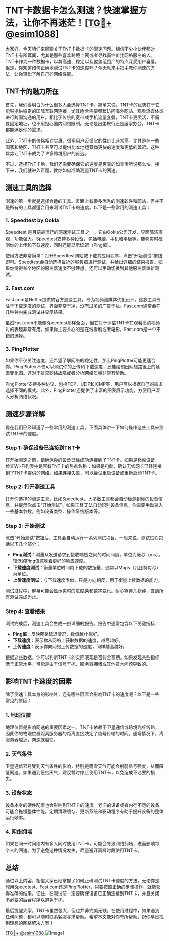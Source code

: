 # TNT卡数据卡怎么测速？快速掌握方法，让你不再迷茫！[[TG💪+ @esim1088](https://t.me/s/esim1088)]

大家好，今天咱们来聊聊关于TNT卡数据卡的测速问题。相信不少小伙伴都对TNT卡有所耳闻，尤其是那些喜欢跨境上网或者寻找高性价比网络服务的人。TNT卡作为一种数据卡，以其高速、稳定以及覆盖范围广的特点深受用户喜爱。但是，你知道如何正确地测试TNT卡的速度吗？今天就来手把手教你测速的方法，让你轻松了解自己的网络性能。

## TNT卡的魅力所在

首先，我们得明白为什么很多人会选择TNT卡。简单来说，TNT卡的优势在于它能够提供稳定的国际互联网连接，尤其适合需要频繁访问海外网站、观看流媒体或进行跨国沟通的用户。相比于传统的宽带或手机流量套餐，TNT卡更灵活，不需要固定地址，也不用担心国内网络限制。无论是出差旅行还是居家办公，TNT卡都能满足你的需求。

此外，TNT卡的价格相对实惠，很多用户反馈它的性价比非常高。尤其是在一些国家和地区，TNT卡甚至可以提供比本地运营商更快的速度和更低的延迟。这种优势让TNT卡成为了许多跨境用户的首选。

不过，选择TNT卡后，我们还需要确保它的速度是否真的如宣传所说那么快。接下来，我们就进入正题，教你如何准确测量TNT卡的网速。

## 测速工具的选择

测速的第一步就是选择合适的工具。市面上有很多优秀的测速软件和网站，但并不是所有的工具都适合用来测试TNT卡的速度。以下是一些常用的测速工具：

### 1. Speedtest by Ookla
Speedtest 是目前最流行的网速测试工具之一，它由Ookla公司开发，界面简洁直观，功能强大。Speedtest支持多种设备，包括电脑、手机和平板等，能够实时检测你的上传和下载速度，同时还能显示延迟（Ping值）。

使用方法非常简单：打开Speedtest网站或下载其应用程序，点击“开始测试”按钮即可。Speedtest会自动选择最近的服务器进行测试，并给出详细的结果报告。如果你觉得某个地区的服务器速度不够理想，还可以手动切换到其他服务器重新测试。

### 2. Fast.com
Fast.com是Netflix提供的官方测速工具，专为视频流媒体优化设计。这款工具专注于下载速度的测试，界面非常干净，没有过多的广告干扰。Fast.com通常会在几秒钟内完成测试并显示结果。

虽然Fast.com不能像Speedtest那样全面，但它对于评估TNT卡在观看高清视频时的表现非常有用。如果你主要关心的是在线看剧或者电影，Fast.com是一个不错的选择。

### 3. PingPlotter
如果你不仅关注速度，还希望了解网络的稳定性，那么PingPlotter可能更适合你。PingPlotter不仅可以测试你的上传和下载速度，还能绘制出网络路径上的延迟变化图。这对于排查网络故障或者分析网络质量非常有帮助。

PingPlotter支持多种协议，包括TCP、UDP和ICMP等，用户可以根据自己的需求选择不同的模式。此外，PingPlotter还提供了丰富的图表展示功能，方便用户深入分析网络状况。

## 测速步骤详解

现在我们已经知道了一些常用的测速工具，下面具体讲一下如何操作这些工具来测试TNT卡的速度。

### Step 1: 确保设备已连接到TNT卡
在开始测速之前，请确保你的设备已经成功连接到了TNT卡。如果是移动设备，检查Wi-Fi列表中是否有TNT卡的热点名称；如果是电脑，确认无线网卡已经连接到了TNT卡提供的网络。如果连接失败，可以尝试重启设备或重新启动TNT卡。

### Step 2: 打开测速工具
打开你选择的测速工具，比如Speedtest。大多数工具都会自动检测到你的设备信息，并提示你点击“开始测试”。如果工具无法自动识别设备信息，你需要手动输入一些基本参数，例如设备类型、操作系统版本等。

### Step 3: 开始测试
点击“开始测试”按钮后，工具会自动运行一系列测试项目。一般来说，测试过程包括以下几个部分：
- **Ping测试**：测量从发送请求到接收响应之间的时间间隔，单位为毫秒（ms）。较低的Ping值意味着更好的响应速度。
- **下载速度测试**：衡量单位时间内下载的数据量，通常以Mbps（兆比特每秒）为单位。
- **上传速度测试**：与下载速度类似，只是方向相反，用于衡量上传数据的能力。

测试过程中，屏幕可能会显示实时的进度条和数字变化。耐心等待几秒钟，直到所有测试完成为止。

### Step 4: 查看结果
测试完成后，测速工具会生成一份详细的报告。报告中通常包含以下关键指标：
- **Ping值**：反映网络延迟情况，数值越小越好。
- **下载速度**：表示你从网络上获取数据的速度，越高越好。
- **上传速度**：表示你向网络上传数据的速度，同样越高越好。

根据这些数据，你可以判断TNT卡的实际表现是否符合预期。如果发现某些指标低于正常水平，可能是由于信号干扰、服务器拥堵或其他技术问题导致的。

## 影响TNT卡速度的因素

除了测速工具本身的影响外，还有哪些因素会影响TNT卡的速度呢？以下是一些常见的原因：

### 1. 地理位置
地理位置是影响网速的重要因素之一。TNT卡依赖于卫星通信或跨境光纤线路，因此你的物理位置距离服务器的距离直接决定了信号传输的时间。通常情况下，离服务器越近，网速就越快。

### 2. 天气条件
卫星通信容易受到天气条件的影响，特别是雨雪天气可能会削弱信号强度，从而降低网速。如果遇到恶劣天气，建议暂时停止使用TNT卡，以免造成不必要的损失。

### 3. 设备状态
设备本身的硬件配置也会影响到TNT卡的速度。老旧的设备或者内存不足的设备可能会拖慢整体性能。定期清理缓存、更新系统和驱动程序有助于提升设备的整体运行效率。

### 4. 网络拥堵
如果在同一时间段内有多人同时使用TNT卡，可能会导致网络拥堵，进而影响每个人的网速。为了避免这种情况发生，尽量避开高峰时段使用TNT卡。

## 总结

通过以上内容，相信大家已经掌握了如何正确测试TNT卡速度的方法。无论你是想用Speedtest、Fast.com还是PingPlotter，只要按照正确的步骤操作，就能获得准确的结果。记住，在测试前一定要确保设备已正确连接到TNT卡，并且关闭不必要的后台程序以避免干扰。

最后提醒大家，TNT卡虽然强大，但也并非完美无缺。在使用过程中，如果遇到任何问题，都可以随时联系客服寻求帮助。希望本文能对你有所帮助，祝你早日找到理想的网络解决方案！

[[TG💪+ @esim1088](https://t.me/s/esim1088) ![Image](https://i.postimg.cc/4NQfJmqS/Snipaste-2025-05-13-00-14-12.png)]